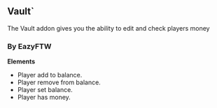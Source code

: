 ## Vault`
The Vault addon gives you the ability to edit and check players money
### By EazyFTW
**Elements**
* Player add to balance.
* Player remove from balance.
* Player set balance.
* Player has money.
